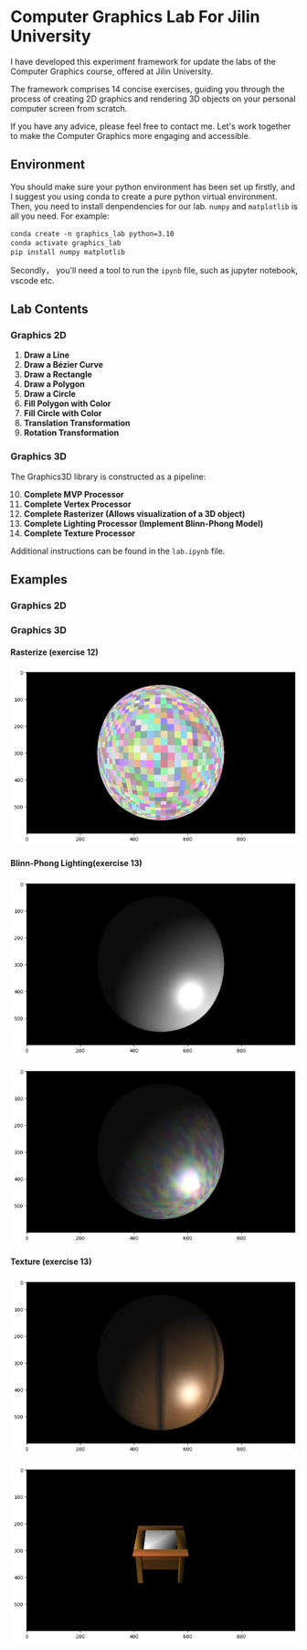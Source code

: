 # Computer Graphics Lab For Jilin University

I have developed this experiment framework for update the labs of the Computer Graphics course, offered at Jilin University.

The framework comprises 14 concise exercises, guiding you through the process of creating 2D graphics and rendering 3D objects on your personal computer screen from scratch.

If you have any advice, please feel free to contact me. Let's work together to make the Computer Graphics more engaging and accessible.

## Environment

You should make sure your python environment has been set up firstly, and I suggest you using conda to create a pure python virtual environment. Then, you need to install denpendencies for our lab. `numpy` and `matplotlib` is all you need.
For example:

```
conda create -n graphics_lab python=3.10
conda activate graphics_lab
pip install numpy matplotlib
```

Secondly， you'll need a tool to run the `ipynb` file, such as jupyter notebook, vscode etc.

## Lab Contents

### Graphics 2D

1.  **Draw a Line**
2.  **Draw a Bézier Curve**
3.  **Draw a Rectangle**
4.  **Draw a Polygon**
5.  **Draw a Circle**
6.  **Fill Polygon with Color**
7.  **Fill Circle with Color**
8.  **Translation Transformation**
9.  **Rotation Transformation**

### Graphics 3D

The Graphics3D library is constructed as a pipeline:

10. **Complete MVP Processor**
11. **Complete Vertex Processor**
12. **Complete Rasterizer (Allows visualization of a 3D object)**
13. **Complete Lighting Processor (Implement Blinn-Phong Model)**
14. **Complete Texture Processor**

Additional instructions can be found in the `lab.ipynb` file.

## Examples

### Graphics 2D

### Graphics 3D

#### Rasterize (exercise 12)

![](./example/rasterize.png)

#### Blinn-Phong Lighting(exercise 13)

![](./example/phong_white.png)

![](./example/phong.png)

#### Texture (exercise 13)

![](./example/texture.png)

![](./example/desk.png)
